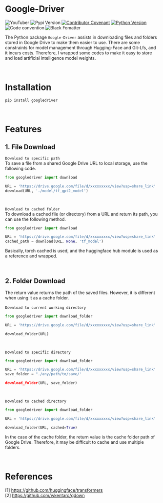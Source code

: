 # Google-Driver
![YouTuber](https://img.shields.io/badge/pypi-googledriver-blue)
![Pypi Version](https://img.shields.io/pypi/v/googledriver.svg)
[![Contributor Covenant](https://img.shields.io/badge/contributor%20covenant-v2.0%20adopted-black.svg)](code_of_conduct.md)
[![Python Version](https://img.shields.io/badge/python-3.6%2C3.7%2C3.8-black.svg)](code_of_conduct.md)
![Code convention](https://img.shields.io/badge/code%20convention-pep8-black)
![Black Fomatter](https://img.shields.io/badge/code%20style-black-000000.svg)

The Python package `Google-Driver` assists in downloading files and folders stored in Google Drive to make them easier to use. There are some constraints for model management through Hugging-Face and Git-Lfs, and it incurs costs. Therefore, I wrapped some codes to make it easy to store and load artificial intelligence model weights.

<br>

# Installation
```
pip install googledriver
```

<br>

# Features
## 1. File Download
`Download to specific path` <br>
To save a file from a shared Google Drive URL to local storage, use the following code.
```python
from googledriver import download

URL = 'https://drive.google.com/file/d/xxxxxxxxx/view?usp=share_link'
download(URL, './model/tf_gpt2_model')
```

<br>

`Download to cached folder` <br>
To download a cached file (or directory) from a URL and return its path, you can use the following method.

```python
from googledriver import download

URL = 'https://drive.google.com/file/d/xxxxxxxxx/view?usp=share_link'
cached_path = download(URL, None, 'tf_model')
```
Basically, torch cached is used, and the huggingface hub module is used as a reference and wrapped.

<br>

## 2. Folder Download
The return value returns the path of the saved files. However, it is different when using it as a cache folder. <br><br>
`Download to current working directory` <br>
```python
from googledriver import download_folder

URL = 'https://drive.google.com/file/d/xxxxxxxxx/view?usp=share_link'

download_folder(URL)
```
<Br>

`Download to specific directory` <br>
```python
from googledriver import download_folder

URL = 'https://drive.google.com/file/d/xxxxxxxxx/view?usp=share_link'
save_folder = "./any/path/to/save/'

download_folder(URL, save_folder)
```

<br>

`Download to cached directory` <br>
```python
from googledriver import download_folder

URL = 'https://drive.google.com/file/d/xxxxxxxxx/view?usp=share_link'

download_folder(URL, cached=True)
```
In the case of the cache folder, the return value is the cache folder path of Google Drive. Therefore, it may be difficult to cache and use multiple folders.


<br>

# References
[1] https://github.com/huggingface/transformers <br>
[2] https://github.com/wkentaro/gdown